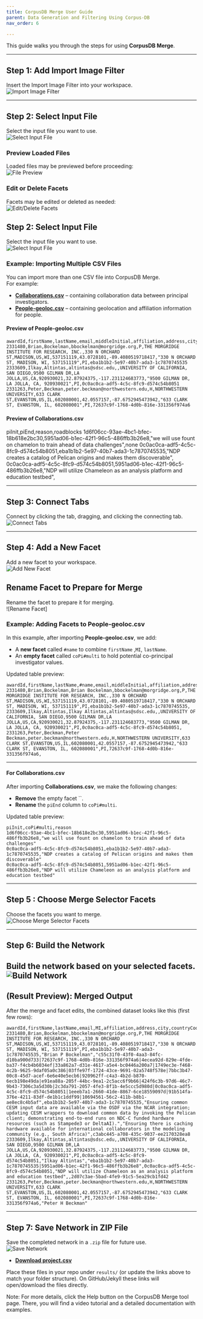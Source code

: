 ```yaml
---
title: CorpusDB Merge User Guide
parent: Data Generation and Filtering Using Corpus-DB
nav_order: 6

---
```


This guide walks you through the steps for using **CorpusDB Merge**.

---

## Step 1: Add Import Image Filter
Insert the Import Image Filter into your workspace.  
![Import Image Filter](images/merge_image/Select_Import_CSV.png)

---

## Step 2: Select Input File
Select the input file you want to use.  
![Select Input File](images/merge_image/Select_file.png)

### Preview Loaded Files
Loaded files may be previewed before proceeding:  
![File Preview](images/merge_image/Csv_preview.png)

### Edit or Delete Facets
Facets may be edited or deleted as needed:  
![Edit/Delete Facets](images/merge_image/edit_facet.png)

## Step 2: Select Input File
Select the input file you want to use.  
![Select Input File](images/merge_image/Select_file.png)

### Example: Importing Multiple CSV Files
You can import more than one CSV file into CorpusDB Merge.  
For example:

- **[Collaborations.csv](images/merge_image/Collaborations.csv)** – containing collaboration data between principal investigators.
- **[People-geoloc.csv](images/merge_image/People-geoloc.csv)** – containing geolocation and affiliation information for people.

#### Preview of People-geoloc.csv
```csv
awardId,firstName,lastName,email,middleInitial,affiliation,address,city,countryCode,stateCode,zipCode,latitude,longitude,location,affiliateType,personId
2331480,Brian,Bockelman,bbockelman@morgridge.org,P,THE MORGRIDGE INSTITUTE FOR RESEARCH, INC.,330 N ORCHARD ST,MADISON,US,WI,537151119,43.0728101,-89.4080519718417,"330 N ORCHARD ST, MADISON, WI, 537151119",PI,eba1b1b2-5e97-40b7-ada3-1c7870745535
2333609,Ilkay,Altintas,altintas@sdsc.edu,,UNIVERSITY OF CALIFORNIA, SAN DIEGO,9500 GILMAN DR,LA JOLLA,US,CA,920930021,32.87924375,-117.231124683773,"9500 GILMAN DR, LA JOLLA, CA, 920930021",PI,0c0ac0ca-adf5-4c5c-8fc9-d574c54b8051
2331263,Peter,Beckman,peter.beckman@northwestern.edu,H,NORTHWESTERN UNIVERSITY,633 CLARK ST,EVANSTON,US,IL,602080001,42.0557157,-87.6752945473942,"633 CLARK ST, EVANSTON, IL, 602080001",PI,72637c9f-1768-4d0b-816e-331356f974a6
```
#### Preview of Collaborations.csv
piInit,piEnd,reason,roadblocks
1d6f06cc-93ae-4bc1-bfec-18b618e2bc30,5951ad06-b1ec-42f1-96c5-486ffb3b26e8,"we will use fount on chamelon to train ahead of data challenges",none
0c0ac0ca-adf5-4c5c-8fc9-d574c54b8051,eba1b1b2-5e97-40b7-ada3-1c7870745535,"NDP creates a catalog of Pelican origins and makes them discoverable",
0c0ac0ca-adf5-4c5c-8fc9-d574c54b8051,5951ad06-b1ec-42f1-96c5-486ffb3b26e8,"NDP will utilize Chameleon as an analysis platform and education testbed",

---

## Step 3: Connect Tabs
Connect by clicking the tab, dragging, and clicking the connecting tab.  
![Connect Tabs](images/merge_image/Connect.png)

---

## Step 4: Add a New Facet
Add a new facet to your workspace.  
![Add New Facet](images/merge_image/Add_facet.png)


## Rename Facet to Prepare for Merge
Rename the facet to prepare it for merging.  
![Rename Facet]


### Example: Adding Facets to People-geoloc.csv
In this example, after importing **People-geoloc.csv**, we add:

- A **new facet** called `#name` to combine `firstName` ,`MI`, `lastName`.
- An **empty facet** called `coPi#multi` to hold potential co-principal investigator values.

Updated table preview:

```csv
awardId,firstName,lastName,#name,email,middleInitial,affiliation,address,city,countryCode,stateCode,zipCode,latitude,longitude,location,affiliateType,personId,coPi#multi
2331480,Brian,Bockelman,Brian Bockelman,bbockelman@morgridge.org,P,THE MORGRIDGE INSTITUTE FOR RESEARCH, INC.,330 N ORCHARD ST,MADISON,US,WI,537151119,43.0728101,-89.4080519718417,"330 N ORCHARD ST, MADISON, WI, 537151119",PI,eba1b1b2-5e97-40b7-ada3-1c7870745535,
2333609,Ilkay,Altintas,Ilkay Altintas,altintas@sdsc.edu,,UNIVERSITY OF CALIFORNIA, SAN DIEGO,9500 GILMAN DR,LA JOLLA,US,CA,920930021,32.87924375,-117.231124683773,"9500 GILMAN DR, LA JOLLA, CA, 920930021",PI,0c0ac0ca-adf5-4c5c-8fc9-d574c54b8051,
2331263,Peter,Beckman,Peter Beckman,peter.beckman@northwestern.edu,H,NORTHWESTERN UNIVERSITY,633 CLARK ST,EVANSTON,US,IL,602080001,42.0557157,-87.6752945473942,"633 CLARK ST, EVANSTON, IL, 602080001",PI,72637c9f-1768-4d0b-816e-331356f974a6,
```
---

#### For Collaborations.csv
After importing **Collaborations.csv**, we make the following changes:

- **Remove** the empty facet ``.
- **Rename** the `piEnd` column to `coPi#multi`.

Updated table preview:

```csv
piInit,coPi#multi,reason
1d6f06cc-93ae-4bc1-bfec-18b618e2bc30,5951ad06-b1ec-42f1-96c5-486ffb3b26e8,"we will use fount on chamelon to train ahead of data challenges"
0c0ac0ca-adf5-4c5c-8fc9-d574c54b8051,eba1b1b2-5e97-40b7-ada3-1c7870745535,"NDP creates a catalog of Pelican origins and makes them discoverable"
0c0ac0ca-adf5-4c5c-8fc9-d574c54b8051,5951ad06-b1ec-42f1-96c5-486ffb3b26e8,"NDP will utilize Chameleon as an analysis platform and education testbed"
```

---


## Step 5 : Choose Merge Selector Facets
Choose the facets you want to merge.  
![Choose Merge Selector Facets](images/merge_image/final.png)

---

## Step 6: Build the Network
Build the network based on your selected facets.  
![Build Network](images/merge_image/Network_build.png)
---

## (Result Preview): Merged Output
After the merge and facet edits, the combined dataset looks like this (first few rows):

```csv
awardId,firstName,lastName,email,MI,affiliation,address,city,countryCode,stateCode,zipCode,latitude,longitude,location,affiliateType,personId,#name,coPi#multi,piInit,reason,roadblocks,#netvis
2331480,Brian,Bockelman,bbockelman@morgridge.org,P,THE MORGRIDGE INSTITUTE FOR RESEARCH, INC.,330 N ORCHARD ST,MADISON,US,WI,537151119,43.0728101,-89.4080519718417,"330 N ORCHARD ST, MADISON, WI, 537151119",PI,eba1b1b2-5e97-40b7-ada3-1c7870745535,"Brian P Bockelman","c55c31f0-43f0-4aa3-84fc-d10ba900d733|72637c9f-1768-4d0b-816e-331356f974a6|4ecea92d-829e-4fde-ba37-f4cb4b6034ef|33a862a7-d31e-4617-a5e4-bc0446a200a7|1749ec3e-f468-4c2b-9625-9daf05a0c386|03ffe97f-1724-43ce-9691-02a5748f578e|7bbc3b47-00c8-45d7-acef-6e6e40e5ecb6|920962ff-c4a3-4b2d-b870-6ecb198e49da|e91ea88a-205f-44bc-9ea1-2c5acc6f9b66|424f6c3b-97d6-46c7-9b43-7306c3a5d30b|2c3da791-2057-4fe3-8f1b-4e5ccc5d980d|0c0ac0ca-adf5-4c5c-8fc9-d574c54b8051|1eeeb7a1-2660-41de-8867-6ce18559097d|91b514fa-376e-4211-83df-de1b1c1ddf99|10694561-56c2-411b-b8b1-ae8ec8c4b5af",eba1b1b2-5e97-40b7-ada3-1c7870745535,"Ensuring common CESM input data are available via the OSDF via the NCAR integration; updating CESM wrappers to download common data by invoking the Pelican client; demonstrating end-to-end runs on NDC-C funded hardware resources (such as Stampede3 or DeltaAI).","Ensuring there is caching hardware available for international collaborators in the modeling community (e.g., South Africa)",c3abc445-a708-435c-9037-ee2170328ea8
2333609,Ilkay,Altintas,altintas@sdsc.edu,,UNIVERSITY OF CALIFORNIA, SAN DIEGO,9500 GILMAN DR,LA JOLLA,US,CA,920930021,32.87924375,-117.231124683773,"9500 GILMAN DR, LA JOLLA, CA, 920930021",PI,0c0ac0ca-adf5-4c5c-8fc9-d574c54b8051,"Ilkay Altintas","eba1b1b2-5e97-40b7-ada3-1c7870745535|5951ad06-b1ec-42f1-96c5-486ffb3b26e8",0c0ac0ca-adf5-4c5c-8fc9-d574c54b8051,"NDP will utilize Chameleon as an analysis platform and education testbed",,2d07c3ae-5bad-4fe9-91c5-5ea29cb1fd42
2331263,Peter,Beckman,peter.beckman@northwestern.edu,H,NORTHWESTERN UNIVERSITY,633 CLARK ST,EVANSTON,US,IL,602080001,42.0557157,-87.6752945473942,"633 CLARK ST, EVANSTON, IL, 602080001",PI,72637c9f-1768-4d0b-816e-331356f974a6,"Peter H Beckman"
```

---

## Step 7: Save Network in ZIP File
Save the completed network in a `.zip` file for future use.  
![Save Network](images/merge_image/Export.png)
- **[Download project.csv](images/merge_image/project/project.csv)**

Place these files in your repo under `results/` (or update the links above to match your folder structure). On GitHub/Jekyll these links will open/download the files directly.


Note: For more details, click the Help button on the CorpusDB Merge tool page. There, you will find a video tutorial and a detailed documentation with examples.